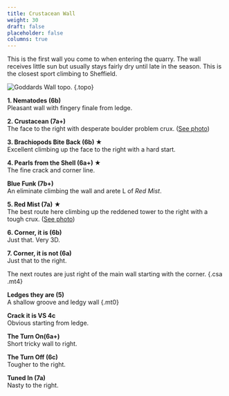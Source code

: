 ```yaml
---
title: Crustacean Wall
weight: 30
draft: false
placeholder: false
columns: true
---
```


This is the first wall you come to when entering the quarry. The wall receives little sun but usually stays fairly dry until late in the season. This is the closest sport climbing to Sheffield.

![Goddards Wall topo.](/img/peak/stoney/Goddards-Wall.jpg)
{.topo}

**1. Nematodes (6b)**  
Pleasant wall with fingery finale from ledge.

**2. Crustacean (7a+)**  
The face to the right with desperate boulder problem crux. ([See photo](/img/peak/stoney/Stoney-South_Zippy.jpg))

**3. Brachiopods Bite Back (6b) ★**  
Excellent climbing up the face to the right with a hard start.

**4. Pearls from the Shell (6a+) ★**  
The fine crack and corner line.

**Blue Funk (7b+)**  
An eliminate climbing the wall and arete L of *Red Mist*.

**5. Red Mist (7a)** ★  
The best route here climbing up the reddened tower to the right with a tough crux. ([See photo](/img/peak/stoney/Goddards-Wall_Red-Mist.jpg))

**6. Corner, it is (6b)**  
Just that. Very 3D.

**7. Corner, it is not (6a)**  
Just that to the right.


The next routes are just right of the main wall starting with the corner.
{.csa .mt4}

**Ledges they are (5)**  
A shallow groove and ledgy wall
{.mt0}

**Crack it is VS 4c**  
Obvious starting from ledge.

**The Turn On(6a+)**  
Short tricky wall to right.

**The Turn Off (6c)**  
Tougher to the right.

**Tuned In (7a)**  
Nasty to the right.


